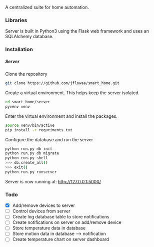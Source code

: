 A centralized suite for home automation. 

### Libraries
Server is built in Python3 using the Flask web framework and uses an SQLAlchemy database. 

### Installation
##### Server
Clone the repository
```bash
git clone https://github.com/jflowaa/smart_home.git
```
Create a virtual environment. This helps keep the server isolated.
```bash
cd smart_home/server
pyvenv venv
```
Enter the virtual environment and install the packages.
```bash
source venv/bin/active
pip install -r requriments.txt
```
Configure the database and run the server
```bash
python run.py db init
python run.py db migrate
python run.py shell
>>> db.create_all()
>>> exit()
python run.py runserver
```
Server is now running at: http://127.0.0.1:5000/

### Todo
- [x] Add/remove devices to server
- [ ] Control devices from server
- [ ] Create log database table to store notifications
- [ ] Create notifications on server on add/remove device
- [ ] Store temperature data in database
- [ ] Store motion data in database --> notification
- [ ] Create temperature chart on server dashboard
